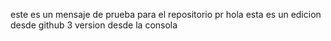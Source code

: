 este es  un mensaje de prueba  para el repositorio pr
hola esta es un edicion desde github
3 version desde  la consola 
